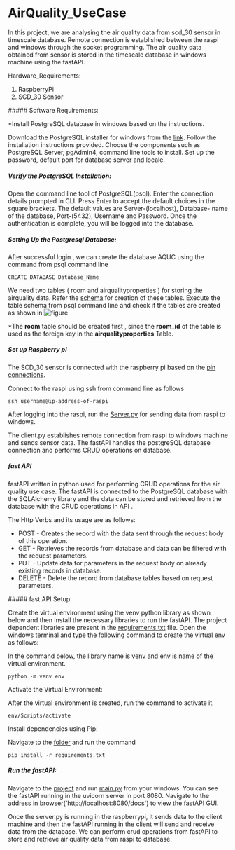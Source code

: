 # AirQuality_UseCase

In this project, we are analysing the air quality data from scd_30 sensor in timescale database.  Remote connection is established  between the raspi and windows through the socket programming. The air quality data obtained from sensor is stored in the timescale database in windows machine using the fastAPI. 

Hardware_Requirements:

<ol>
    <li>RaspberryPi</li>
    <li>SCD_30 Sensor</li>
</ol>
##### Software Requirements:

*Install PostgreSQL database in windows based on the instructions.

Download the PostgreSQL installer for windows from the [link]('https://www.postgresql.org/download/windows/'). Follow the installation instructions provided. Choose the components such as PostgreSQL Server, pgAdmin4, command line tools to install. Set up the password, default port for database server and locale.

##### Verify the PostgreSQL Installation:

Open the command line tool of PostgreSQL(psql). Enter the connection details prompted in CLI. Press Enter to accept the default choices in the square brackets.  The default values are Server-(localhost), Database- name of the database, Port-(5432), Username and Password. Once the authentication is complete, you will be logged into the database.

##### Setting Up the Postgresql Database:

After successful login , we can create the database AQUC  using the command from psql command line

``CREATE DATABASE Database_Name``

We need two tables ( room and airqualityproperties ) for storing the airquality data. Refer the [schema](https://github.com/Ramya-Jayaraman-CseJku/DT_API/blob/main/air_Quality/Database_Schema_AirQuality.sql) for creation of these tables. Execute the table schema from psql command line and check if the tables are created as shown in ![figure]('https://github.com/Ramya-Jayaraman-CseJku/DT_API/blob/main/air_Quality/images/Db&Tables.png')

*The **room** table should be created first , since the **room_id** of the table is used as the foreign key in the **airqualityproperties** Table.

##### Set up Raspberry pi

The SCD_30 sensor is connected with the raspberry pi based on the [pin connections]('https://github.com/derlehner/IndoorAirQuality_DigitalTwin_Exemplar/tree/main/physical_twin/hardware_setup').

Connect to the raspi using ssh from command line as follows

``ssh username@ip-address-of-raspi``

After logging into the raspi, run the [Server.py]('https://github.com/Ramya-Jayaraman-CseJku/DT_API/blob/main/air_Quality/Server.py') for sending data from raspi to windows.

The client.py establishes  remote connection from raspi to windows machine and sends sensor data. The fastAPI handles the postgreSQL database connection and performs CRUD operations on database.

##### fast API

fastAPI written in python used for performing CRUD operations for the air quality use case.  The fastAPI is connected to the PostgreSQL database with the SQLAlchemy library and the data can be stored and retrieved from the database with the CRUD operations in API .

The Http Verbs and its usage are as follows: 

<ul>
    <li> POST - Creates the record with the data sent through the request body of this operation.</li>
    <li> GET - Retrieves the records from database and data can be filtered with the request parameters. </li>
    <li> PUT - Update data for parameters in the request body on already existing records in database. </li>
    <li> DELETE - Delete the record from database tables based on request parameters.<br/>
</li>
</ul>
##### fast API Setup:

Create the virtual environment using the venv python library as shown below and then install the  necessary libraries to run the fastAPI. The project dependent libraries are present in the [requirements.txt]('https://github.com/Ramya-Jayaraman-CseJku/DT_API/blob/main/air_Quality/fastAPI-AQUC/requirements.txt') file. Open the windows terminal and type the following command to create the virtual env as follows:

In the command below, the library name is venv and env is name of the virtual environment.

``python -m venv env``

Activate the Virtual Environment:

After the virtual environment is created, run the command to activate it.

``env/Scripts/activate``

Install dependencies using Pip:

 Navigate to the [folder]('https://github.com/Ramya-Jayaraman-CseJku/DT_API/tree/main/air_Quality/fastAPI-AQUC') and run the command

``pip install -r requirements.txt``

##### Run the fastAPI:

Navigate to the [project]('https://github.com/Ramya-Jayaraman-CseJku/DT_API/tree/main/air_Quality/fastAPI-AQUC/app') and run [main.py]('https://github.com/Ramya-Jayaraman-CseJku/DT_API/blob/main/air_Quality/fastAPI-AQUC/app/main.py') from your windows. You can see the fastAPI running in the uvicorn server in port 8080. Navigate to the address in browser('http://localhost:8080/docs') to view the fastAPI GUI.

Once the server.py is running in the raspberrypi, it sends data to the client machine and then the fastAPI running in the client will send and receive data from the database. We can perform crud operations from fastAPI to store and retrieve air quality data from raspi to database.



